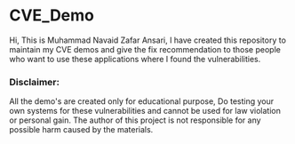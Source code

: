 # CVE_Demo

Hi,
This is Muhammad Navaid Zafar Ansari, I have created this repository to maintain my CVE demos and give the fix recommendation to those people who want to use these applications where I found the vulnerabilities.

### Disclaimer:
All the demo's are created only for educational purpose, Do testing your own systems for these vulnerabilities and cannot be used for law violation or personal gain.
The author of this project is not responsible for any possible harm caused by the materials.
